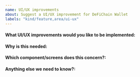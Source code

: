 ```yaml
---
name: UI/UX improvements
about: Suggest a UI/UX improvement for DeFiChain Wallet
labels: "kind/feature,area/ui-ux"
---
```


<!-- Please only use this template for submitting UI/UX improvements -->

#### What UI/UX improvements would you like to be implemented:

#### Why is this needed:

#### Which component/screens does this concern?:

#### Anything else we need to know?:
